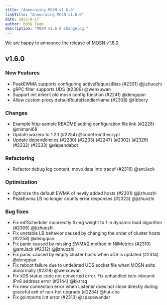 ```yaml
---
title: "Announcing MOSN v1.6.0"
linkTitle: "Announcing MOSN v1.6.0"
date: 2023-8-17
author: MOSN Team
description: "MOSN v1.6.0 changelog."
---
```


We are happy to announce the release of [MOSN v1.6.0](https://github.com/mosn/mosn/releases/tag/v1.6.0).

## v1.6.0

### New Features

- PeakEWMA supports configuring activeRequestBias (#2301) @jizhuozhi
- gRPC filter supports UDS (#2309) @wenxuwan
- Support init inherit old mosn config function (#2241) @dengqian
- Allow custom proxy defaultRouteHandlerName (#2308) @fibbery

### Changes

- Example http-sample README adding configuration file link (#2226) @mimani68
- Update wazero to 1.2.1 (#2254) @codefromthecrypt
- Update dependencies (#2230) (#2233) (#2247) (#2302) (#2326) (#2332) (#2333) @dependabot

### Refactoring

- Refactor debug log content, move data into tracef (#2316) @antJack

### Optimization

- Optimize the default EWMA of newly added hosts (#2301) @jizhuozhi
- PeakEwma LB no longer counts error responses (#2323) @jizhuozhi

### Bug fixes

- Fix edfScheduler incorrectly fixing weight to 1 in dynamic load algorithm (#2306) @jizhuozhi
- Fix unstable LB behavior caused by changing the order of cluster hosts (#2258) @dengqian
- Fix panic caused by missing EWMA() method in NilMetrics (#2310) @antJack (#2312) @jizhuozhi
- Fix panic caused by empty cluster hosts when xDS is updated (#2314) @dengqian
- Fix reboot failure due to undeleted UDS socket file when MOSN exits abnormally (#2318) @wenxuwan
- Fix xDS status code not converted error. Fix unhandled istio inbound IPv6 address error (#2144) @kkrrsq
- Fix new connection error when Listener does not close directly during graceful exit of non-hot upgrade (#2234) @hui-cha
- Fix goimports lint error (#2313) @spacewander